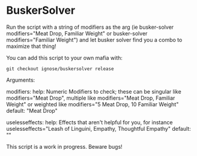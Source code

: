 # BuskerSolver

Run the script with a string of modifiers as the arg (ie busker-solver modifiers="Meat Drop, Familiar Weight" or busker-solver modifiers="Familiar Weight") and let busker solver find you a combo to maximize that thing!

You can add this script to your own mafia with:

`git checkout ignose/buskersolver release`

Arguments:

modifiers:
    help: Numeric Modifiers to check; these can be singular like modifiers="Meat Drop", multiple like modifiers="Meat Drop, Familiar Weight" or weighted like modifiers="5 Meat Drop, 10 Familiar Weight"
    default: "Meat Drop"

    
uselesseffects:
    help: Effects that aren't helpful for you, for instance uselesseffects="Leash of Linguini, Empathy, Thoughtful Empathy"
    default: ""


This script is a work in progress. Beware bugs!
